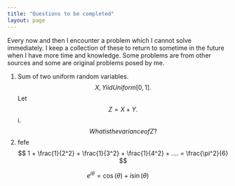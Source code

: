 ```yaml
---
title: "Questions to be completed"
layout: page
---
```


Every now and then I encounter a problem which I cannot solve immediately. I keep a collection of these to return to sometime in the future when I have more time and knowledge. Some problems are from other sources and some are original problems posed by me.



1. Sum of two uniform random variables.
$$ X,Y iid Uniform[0,1].$$ Let $$Z=X+Y.$$
i. $$What is the variance of Z?$$
3. fefe
$$ 1 + \frac{1}{2^2} + \frac{1}{3^2} + \frac{1}{4^2} + .... = \frac{\pi^2}{6} $$

$$ e^{i\theta}=\cos(\theta)+i\sin(\theta) $$
